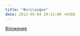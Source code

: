 ```yaml
---
title: "Фотография"
date: 2012-05-04 20:21:00 +0300
---
```



[Вложение](/assets/vk_photos/4/IpNMWZ1zBfY.jpg)
